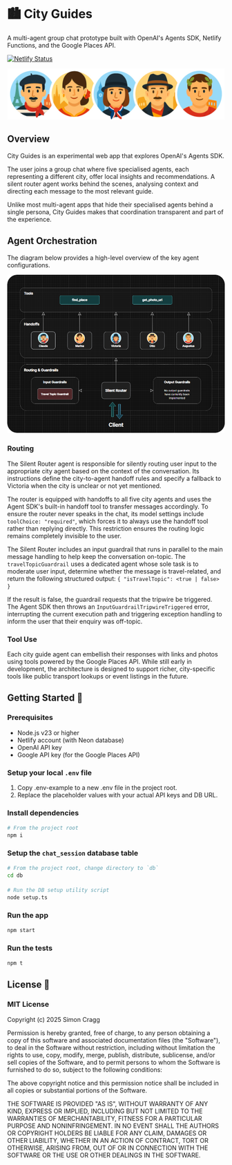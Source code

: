 # 🏙️ City Guides

A multi-agent group chat prototype built with OpenAI's Agents SDK, Netlify Functions, and the Google Places API.

[![Netlify Status](https://api.netlify.com/api/v1/badges/deeced3f-b023-4795-8f0f-49e8b711fcf0/deploy-status)](https://app.netlify.com/projects/city-guides/deploys)

<img src="./public/logo-min.png" width="512" alt="City Guides Logo">

## Overview

City Guides is an experimental web app that explores OpenAI's Agents SDK.

The user joins a group chat where five specialised agents, each representing a different city, offer local insights and recommendations. A silent router agent works behind the scenes, analysing context and directing each message to the most relevant guide.

Unlike most multi-agent apps that hide their specialised agents behind a single persona, City Guides makes that coordination transparent and part of the experience.

## Agent Orchestration

The diagram below provides a high-level overview of the key agent configurations.

<img src="./docs/agent-orchestration.png" width="741" alt="Agent Orchestration Diagram">

### Routing

The Silent Router agent is responsible for silently routing user input to the appropriate city agent based on the context of the conversation. Its instructions define the city-to-agent handoff rules and specify a fallback to Victoria when the city is unclear or not yet mentioned.

The router is equipped with handoffs to all five city agents and uses the Agent SDK's built-in handoff tool to transfer messages accordingly. To ensure the router never speaks in the chat, its model settings include `toolChoice: "required"`, which forces it to always use the handoff tool rather than replying directly. This restriction ensures the routing logic remains completely invisible to the user.

The Silent Router includes an input guardrail that runs in parallel to the main message handling to help keep the conversation on-topic. The `travelTopicGuardrail` uses a dedicated agent whose sole task is to moderate user input, determine whether the message is travel-related, and return the following structured output:
`{ "isTravelTopic": <true | false> }`

If the result is false, the guardrail requests that the tripwire be triggered. The Agent SDK then throws an `InputGuardrailTripwireTriggered` error, interrupting the current execution path and triggering exception handling to inform the user that their enquiry was off-topic.

### Tool Use

Each city guide agent can embellish their responses with links and photos using tools powered by the Google Places API. While still early in development, the architecture is designed to support richer, city-specific tools like public transport lookups or event listings in the future.

## Getting Started 🚀

### Prerequisites

- Node.js v23 or higher
- Netlify account (with Neon database)
- OpenAI API key
- Google API key (for the Google Places API)

### Setup your local `.env` file

1. Copy .env-example to a new .env file in the project root.
2. Replace the placeholder values with your actual API keys and DB URL.

### Install dependencies

```bash
# From the project root
npm i
```

### Setup the `chat_session` database table

```bash
# From the project root, change directory to `db`
cd db

# Run the DB setup utility script
node setup.ts
```

### Run the app

```bash
npm start
```

### Run the tests

```bash
npm t
```

## License 📝

### MIT License

Copyright (c) 2025 Simon Cragg

Permission is hereby granted, free of charge, to any person obtaining a copy
of this software and associated documentation files (the "Software"), to deal
in the Software without restriction, including without limitation the rights
to use, copy, modify, merge, publish, distribute, sublicense, and/or sell
copies of the Software, and to permit persons to whom the Software is
furnished to do so, subject to the following conditions:

The above copyright notice and this permission notice shall be included in all
copies or substantial portions of the Software.

THE SOFTWARE IS PROVIDED "AS IS", WITHOUT WARRANTY OF ANY KIND, EXPRESS OR
IMPLIED, INCLUDING BUT NOT LIMITED TO THE WARRANTIES OF MERCHANTABILITY,
FITNESS FOR A PARTICULAR PURPOSE AND NONINFRINGEMENT. IN NO EVENT SHALL THE
AUTHORS OR COPYRIGHT HOLDERS BE LIABLE FOR ANY CLAIM, DAMAGES OR OTHER
LIABILITY, WHETHER IN AN ACTION OF CONTRACT, TORT OR OTHERWISE, ARISING FROM,
OUT OF OR IN CONNECTION WITH THE SOFTWARE OR THE USE OR OTHER DEALINGS IN THE
SOFTWARE.
